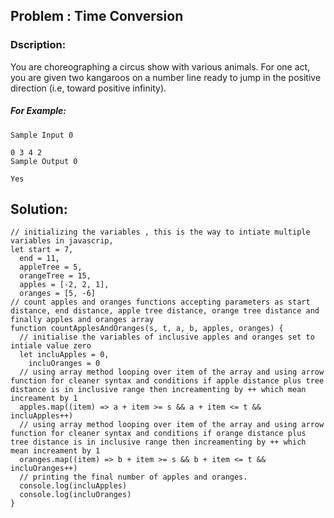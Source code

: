 ## Problem : Time Conversion

### Dscription:

You are choreographing a circus show with various animals. For one act, you are given two kangaroos on a number line ready to jump in the positive direction (i.e, toward positive infinity).

##### For Example:

```
Sample Input 0

0 3 4 2
Sample Output 0

Yes

```

## Solution:

```
// initializing the variables , this is the way to intiate multiple variables in javascrip,
let start = 7,
  end = 11,
  appleTree = 5,
  orangeTree = 15,
  apples = [-2, 2, 1],
  oranges = [5, -6]
// count apples and oranges functions accepting parameters as start distance, end distance, apple tree distance, orange tree distance and finally apples and oranges array
function countApplesAndOranges(s, t, a, b, apples, oranges) {
  // initialise the variables of inclusive apples and oranges set to intiale value zero
  let incluApples = 0,
    incluOranges = 0
  // using array method looping over item of the array and using arrow function for cleaner syntax and conditions if apple distance plus tree distance is in inclusive range then increamenting by ++ which mean increament by 1
  apples.map((item) => a + item >= s && a + item <= t && incluApples++)
  // using array method looping over item of the array and using arrow function for cleaner syntax and conditions if orange distance plus tree distance is in inclusive range then increamenting by ++ which mean increament by 1
  oranges.map((item) => b + item >= s && b + item <= t && incluOranges++)
  // printing the final number of apples and oranges.
  console.log(incluApples)
  console.log(incluOranges)
}
```
